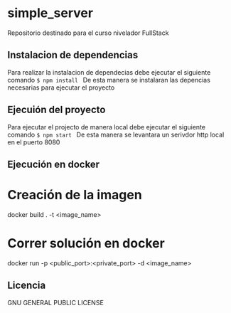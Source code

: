 # simple_server
Repositorio destinado para el curso nivelador FullStack 

## Instalacion de dependencias
Para realizar la instalacion de dependecias debe ejecutar el siguiente comando
`$ npm install `
De esta manera se instalaran las depencias necesarias para ejecutar el proyecto

## Ejecuión del proyecto
Para ejecutar el projecto de manera local debe ejecutar el siguiente comando
`$ npm start `
De esta manera se levantara un serivdor http local en el puerto 8080

## Ejecución en docker

# Creación de la imagen
 docker build . -t <image_name>

# Correr solución en docker
 docker run -p <public_port>:<private_port> -d <image_name>

## Licencia
GNU GENERAL PUBLIC LICENSE